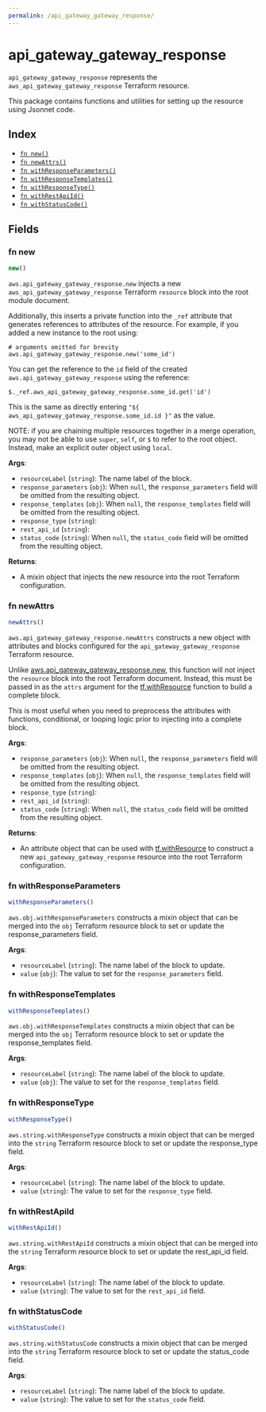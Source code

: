```yaml
---
permalink: /api_gateway_gateway_response/
---
```


# api_gateway_gateway_response

`api_gateway_gateway_response` represents the `aws_api_gateway_gateway_response` Terraform resource.



This package contains functions and utilities for setting up the resource using Jsonnet code.


## Index

* [`fn new()`](#fn-new)
* [`fn newAttrs()`](#fn-newattrs)
* [`fn withResponseParameters()`](#fn-withresponseparameters)
* [`fn withResponseTemplates()`](#fn-withresponsetemplates)
* [`fn withResponseType()`](#fn-withresponsetype)
* [`fn withRestApiId()`](#fn-withrestapiid)
* [`fn withStatusCode()`](#fn-withstatuscode)

## Fields

### fn new

```ts
new()
```


`aws.api_gateway_gateway_response.new` injects a new `aws_api_gateway_gateway_response` Terraform `resource`
block into the root module document.

Additionally, this inserts a private function into the `_ref` attribute that generates references to attributes of the
resource. For example, if you added a new instance to the root using:

    # arguments omitted for brevity
    aws.api_gateway_gateway_response.new('some_id')

You can get the reference to the `id` field of the created `aws.api_gateway_gateway_response` using the reference:

    $._ref.aws_api_gateway_gateway_response.some_id.get('id')

This is the same as directly entering `"${ aws_api_gateway_gateway_response.some_id.id }"` as the value.

NOTE: if you are chaining multiple resources together in a merge operation, you may not be able to use `super`, `self`,
or `$` to refer to the root object. Instead, make an explicit outer object using `local`.

**Args**:
  - `resourceLabel` (`string`): The name label of the block.
  - `response_parameters` (`obj`):  When `null`, the `response_parameters` field will be omitted from the resulting object.
  - `response_templates` (`obj`):  When `null`, the `response_templates` field will be omitted from the resulting object.
  - `response_type` (`string`): 
  - `rest_api_id` (`string`): 
  - `status_code` (`string`):  When `null`, the `status_code` field will be omitted from the resulting object.

**Returns**:
- A mixin object that injects the new resource into the root Terraform configuration.


### fn newAttrs

```ts
newAttrs()
```


`aws.api_gateway_gateway_response.newAttrs` constructs a new object with attributes and blocks configured for the `api_gateway_gateway_response`
Terraform resource.

Unlike [aws.api_gateway_gateway_response.new](#fn-new), this function will not inject the `resource`
block into the root Terraform document. Instead, this must be passed in as the `attrs` argument for the
[tf.withResource](https://github.com/tf-libsonnet/core/tree/main/docs#fn-withresource) function to build a complete block.

This is most useful when you need to preprocess the attributes with functions, conditional, or looping logic prior to
injecting into a complete block.

**Args**:
  - `response_parameters` (`obj`):  When `null`, the `response_parameters` field will be omitted from the resulting object.
  - `response_templates` (`obj`):  When `null`, the `response_templates` field will be omitted from the resulting object.
  - `response_type` (`string`): 
  - `rest_api_id` (`string`): 
  - `status_code` (`string`):  When `null`, the `status_code` field will be omitted from the resulting object.

**Returns**:
  - An attribute object that can be used with [tf.withResource](https://github.com/tf-libsonnet/core/tree/main/docs#fn-withresource) to construct a new `api_gateway_gateway_response` resource into the root Terraform configuration.


### fn withResponseParameters

```ts
withResponseParameters()
```

`aws.obj.withResponseParameters` constructs a mixin object that can be merged into the `obj`
Terraform resource block to set or update the response_parameters field.



**Args**:
  - `resourceLabel` (`string`): The name label of the block to update.
  - `value` (`obj`): The value to set for the `response_parameters` field.


### fn withResponseTemplates

```ts
withResponseTemplates()
```

`aws.obj.withResponseTemplates` constructs a mixin object that can be merged into the `obj`
Terraform resource block to set or update the response_templates field.



**Args**:
  - `resourceLabel` (`string`): The name label of the block to update.
  - `value` (`obj`): The value to set for the `response_templates` field.


### fn withResponseType

```ts
withResponseType()
```

`aws.string.withResponseType` constructs a mixin object that can be merged into the `string`
Terraform resource block to set or update the response_type field.



**Args**:
  - `resourceLabel` (`string`): The name label of the block to update.
  - `value` (`string`): The value to set for the `response_type` field.


### fn withRestApiId

```ts
withRestApiId()
```

`aws.string.withRestApiId` constructs a mixin object that can be merged into the `string`
Terraform resource block to set or update the rest_api_id field.



**Args**:
  - `resourceLabel` (`string`): The name label of the block to update.
  - `value` (`string`): The value to set for the `rest_api_id` field.


### fn withStatusCode

```ts
withStatusCode()
```

`aws.string.withStatusCode` constructs a mixin object that can be merged into the `string`
Terraform resource block to set or update the status_code field.



**Args**:
  - `resourceLabel` (`string`): The name label of the block to update.
  - `value` (`string`): The value to set for the `status_code` field.
